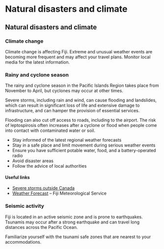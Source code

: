 # Natural disasters and climate

## Natural disasters and climate

### Climate change

Climate change is affecting Fiji. Extreme and unusual weather events are becoming more frequent and may affect your travel plans. Monitor local media for the latest information.

### Rainy and cyclone season

The rainy and cyclone season in the Pacific Islands Region takes place from November to April, but cyclones may occur at other times.

Severe storms, including rain and wind, can cause flooding and landslides, which can result in significant loss of life and extensive damage to infrastructure, and can hamper the provision of essential services.

Flooding can also cut off access to roads, including to the airport. The risk of leptospirosis often increases after a cyclone or flood when people come into contact with contaminated water or soil.

* Stay informed of the latest regional weather forecasts
* Stay in a safe place and limit movement during serious weather events
* Ensure you have sufficient potable water, food, and a battery-operated radio
* Avoid disaster areas
* Follow the advice of local authorities

#### Useful links

* [Severe storms outside Canada](https://travel.gc.ca/travelling/health-safety/hurricanes-typhoons-cyclones-monsoons)
* [Weather Forecast](http://www.met.gov.fj/) – Fiji Meteorological Service

### Seismic activity

Fiji is located in an active seismic zone and is prone to earthquakes. Tsunamis may occur after a strong earthquake and can travel long distances across the Pacific Ocean.

Familiarize yourself with the tsunami safe zones that are nearest to your accommodations.